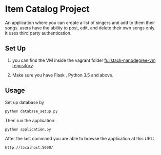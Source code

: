 # Item Catalog Project

An application where you can create  a list of singers and add to them their songs. users have the ability to post, edit, and delete their own songs only. it uses third party authentication.

## Set Up

1. you can find the VM inside the vagrant folder [fullstack-nanodegree-vm repository](https://github.com/udacity/fullstack-nanodegree-vm).

2. Make sure you have Flask , Python 3.5 and above.

## Usage
Set up database by

`python database_setup.py`

Then run the application:

`python application.py`

After the last command you are able to browse the application at this URL:

`http://localhost:5000/`


